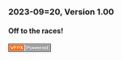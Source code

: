 ### 2023-09=20, Version 1.00 ###

#### Off to the races!

![Picture](./documents/Images/vfpxpoweredby_alternative.gif)

